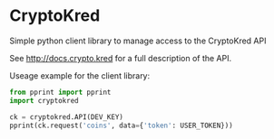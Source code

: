# CryptoKred

Simple python client library to manage access to the CryptoKred API

See http://docs.crypto.kred for a full description of the API.

Useage example for the client library:
```python
from pprint import pprint
import cryptokred

ck = cryptokred.API(DEV_KEY)
pprint(ck.request('coins', data={'token': USER_TOKEN}))
```

